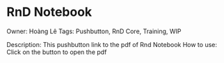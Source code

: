 # RnD Notebook

Owner: Hoàng Lê
Tags: Pushbutton, RnD Core, Training, WIP

Description: This pushbutton link to the pdf of Rnd Notebook
How to use: Click on the button to open the pdf